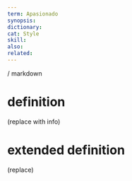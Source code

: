 ```yaml
---
term: Apasionado
synopsis:
dictionary:
cat: Style
skill: 
also: 
related: 
---
```

/ 
  markdown
  # definition
  (replace with info)
  # extended definition
  (replace)

